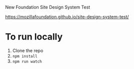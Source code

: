 New Foundation Site Design System Test

https://mozillafoundation.github.io/site-design-system-test/


# To run locally

1. Clone the repo
2. `npm install`
3. `npm run watch`

